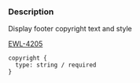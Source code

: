 ### Description
Display footer copyright text and style

[EWL-4205](https://issues.ama-assn.org/browse/EWL-4205)

~~~
copyright {
  type: string / required
}
~~~
